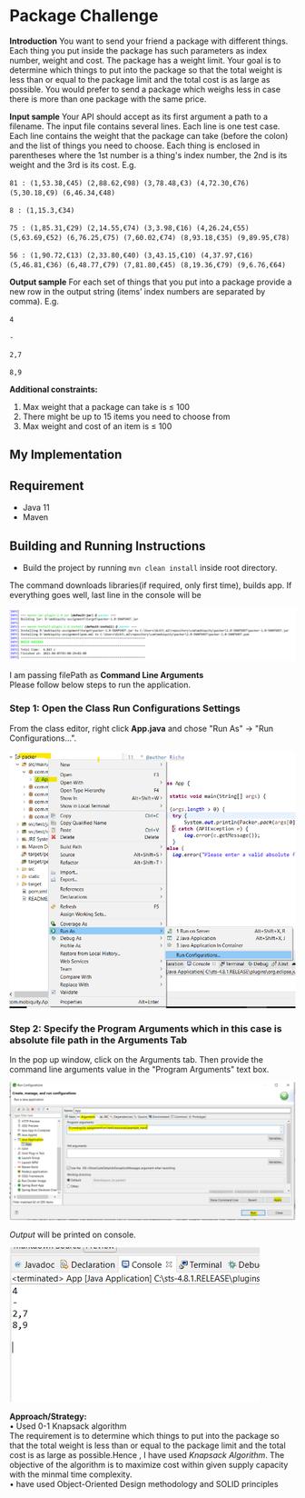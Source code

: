 # Package Challenge

**Introduction**
You want to send your friend a package with different things.
Each thing you put inside the package has such parameters as index number, weight and cost. The
package has a weight limit. Your goal is to determine which things to put into the package so that the
total weight is less than or equal to the package limit and the total cost is as large as possible.
You would prefer to send a package which weighs less in case there is more than one package with the
same price.

**Input	sample**
Your API should accept as its first argument a path to a filename. The input file contains several
lines. Each line is one test case.
Each line contains the weight that the package can take (before the colon) and the list of things you
need to choose. Each thing is enclosed in parentheses where the 1st number is a thing's index number,
the 2nd is its weight and the 3rd is its cost. E.g.

`81 : (1,53.38,€45) (2,88.62,€98) (3,78.48,€3) (4,72.30,€76) (5,30.18,€9) (6,46.34,€48)`

`8 : (1,15.3,€34)`

`75 : (1,85.31,€29) (2,14.55,€74) (3,3.98,€16) (4,26.24,€55) (5,63.69,€52) (6,76.25,€75) (7,60.02,€74) (8,93.18,€35) (9,89.95,€78)`

`56 : (1,90.72,€13) (2,33.80,€40) (3,43.15,€10) (4,37.97,€16) (5,46.81,€36) (6,48.77,€79) (7,81.80,€45) (8,19.36,€79) (9,6.76,€64)`


**Output	sample**
For each set of things that you put into a package provide a new row in the output string (items’ index
numbers are separated by comma). E.g.

`4`

`-`

`2,7`

`8,9`

**Additional constraints:**
1. Max weight that a package can take is ≤ 100
2. There might be up to 15 items you need to choose from
3. Max weight and cost of an item is ≤ 100

## My Implementation

## Requirement
* Java 11
* Maven

## Building and Running Instructions
* Build the project by running `mvn clean install` inside root directory.  
 
The command downloads libraries(if required, only first time), builds app. If everything goes well, last line in the console will be

![Alt text](static/buildSuccess.PNG?raw=true "Optional Title")  

I am passing filePath as <B>Command Line Arguments</B>  
Please follow below steps to run the application.  

### Step 1: Open the Class Run Configurations Settings  
From the class editor, right click <B>App.java</B> and chose "Run As" -> "Run Configurations...".   

 ![Alt text](static/firstStep.PNG?raw=true "Optional Title") 

### Step 2: Specify the Program Arguments which in this case is absolute file path in the Arguments Tab  
In the pop up window, click on the Arguments tab. Then provide the command line arguments value in the "Program Arguments" text box.  

![Alt text](static/runSteps.PNG?raw=true "Optional Title")  

<I>Output</I> will be printed on console.  

![Alt text](static/output.png?raw=true "Optional Title")  

**Approach/Strategy:**  
•	Used 0-1 Knapsack algorithm  
The requirement is to determine which things to put into the package so that the total weight is less than or equal to the package limit and the total cost is as large as possible.Hence , I have used <I>Knapsack Algorithm</I>. The objective of the algorithm is to maximize cost within given supply capacity with the minmal time complexity.  
•   have used  Object-Oriented Design methodology and SOLID principles




